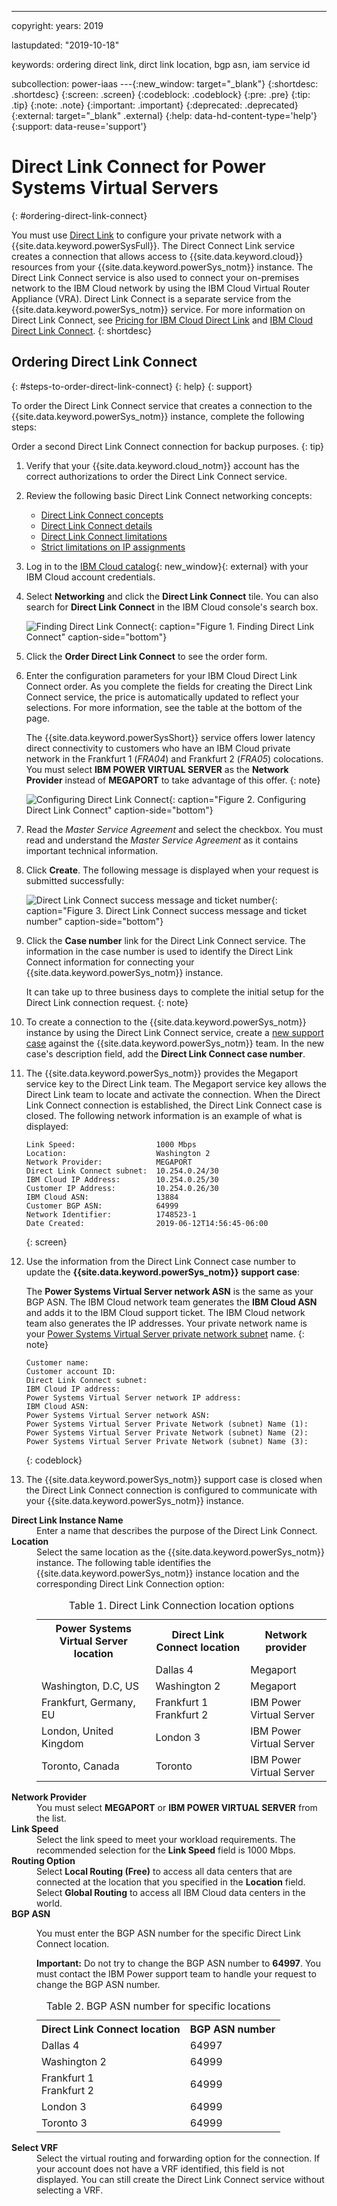 ---
copyright:
  years: 2019

lastupdated: "2019-10-18"

keywords: ordering direct link, dirct link location, bgp asn, iam service id

subcollection: power-iaas
---{:new_window: target="\_blank"}
{:shortdesc: .shortdesc}
{:screen: .screen}
{:codeblock: .codeblock}
{:pre: .pre}
{:tip: .tip}
{:note: .note}
{:important: .important}
{:deprecated: .deprecated}
{:external: target="\_blank" .external}
{:help: data-hd-content-type='help'}
{:support: data-reuse='support'}

# Direct Link Connect for Power Systems Virtual Servers

{: #ordering-direct-link-connect}

You must use [Direct Link](/docs/direct-link?topic=direct-link-get-started-with-ibm-cloud-direct-link) to configure your private network with a {{site.data.keyword.powerSysFull}}. The Direct Connect Link service creates a connection that allows access to {{site.data.keyword.cloud}} resources from your {{site.data.keyword.powerSys_notm}} instance. The Direct Link Connect service is also used to connect your on-premises network to the IBM Cloud network by using the IBM Cloud Virtual Router Appliance (VRA). Direct Link Connect is a separate service from the {{site.data.keyword.powerSys_notm}} service. For more information on Direct Link Connect, see [Pricing for IBM Cloud Direct Link](/docs/direct-link?topic=direct-link-pricing-for-ibm-cloud-direct-link) and [IBM Cloud Direct Link Connect](/docs/direct-link?topic=direct-link-how-to-order-ibm-cloud-direct-link-connect-classic).
{: shortdesc}

## Ordering Direct Link Connect

{: #steps-to-order-direct-link-connect}
{: help}
{: support}

To order the Direct Link Connect service that creates a connection to the {{site.data.keyword.powerSys_notm}} instance, complete the following steps:

Order a second Direct Link Connect connection for backup purposes.
{: tip}

1. Verify that your {{site.data.keyword.cloud_notm}} account has the correct authorizations to order the Direct Link Connect service.

2. Review the following basic Direct Link Connect networking concepts:

   - [Direct Link Connect concepts](/docs/direct-link?topic=direct-link-about-ibm-cloud-direct-link)
   - [Direct Link Connect details](/docs/direct-link?topic=direct-link-about-ibm-cloud-direct-link#direct-link-connect-solution)
   - [Direct Link Connect limitations](/docs/direct-link?topic=direct-link-known-limitations#ibm-cloud-direct-link-exchange-and-direct-link-connect-limitations)
   - [Strict limitations on IP assignments](/docs/direct-link?topic=direct-link-configure-ibm-cloud-direct-link#strict-limitations-on-ip-assignments)

3. Log in to the [IBM Cloud catalog](https://cloud.ibm.com/catalog){: new_window}{: external} with your IBM Cloud account credentials.

4. Select **Networking** and click the **Direct Link Connect** tile. You can also search for **Direct Link Connect** in the IBM Cloud console's search box.

   ![Finding Direct Link Connect](./images/console-direct-link-select.png "Finding Direct Link Connect"){: caption="Figure 1. Finding Direct Link Connect" caption-side="bottom"}

5. Click the **Order Direct Link Connect** to see the order form.

6. Enter the configuration parameters for your IBM Cloud Direct Link Connect order. As you complete the fields for creating the Direct Link Connect service, the price is automatically updated to reflect your selections. For more information, see the table at the bottom of the page.

   The {{site.data.keyword.powerSysShort}} service offers lower latency direct connectivity to customers who have an IBM Cloud private network in the Frankfurt 1 (_FRA04_) and Frankfurt 2 (_FRA05_) colocations. You must select **IBM POWER VIRTUAL SERVER** as the **Network Provider** instead of **MEGAPORT** to take advantage of this offer.
   {: note}

   ![Configuring Direct Link Connect](./images/console-direct-link-configure.png "Configuring Direct Link Connect"){: caption="Figure 2. Configuring Direct Link Connect" caption-side="bottom"}

7. Read the _Master Service Agreement_ and select the checkbox. You must read and understand the _Master Service Agreement_ as it contains important technical information.

8. Click **Create**. The following message is displayed when your request is submitted successfully:

   ![Direct Link Connect success message and ticket number](./images/console-direct-link-message.png "Direct Link Connect success message and ticket number"){: caption="Figure 3. Direct Link Connect success message and ticket number" caption-side="bottom"}

9. Click the **Case number** link for the Direct Link Connect service. The information in the case number is used to identify the Direct Link Connect information for connecting your {{site.data.keyword.powerSys_notm}} instance.

   It can take up to three business days to complete the initial setup for the Direct Link connection request.
   {: note}

10. To create a connection to the {{site.data.keyword.powerSys_notm}} instance by using the Direct Link Connect service, create a [new support case](/docs/power-iaas?topic=power-iaas-getting-help-and-support) against the {{site.data.keyword.powerSys_notm}} team. In the new case's description field, add the **Direct Link Connect case number**.

11. The {{site.data.keyword.powerSys_notm}} provides the Megaport service key to the Direct Link team. The Megaport service key allows the Direct Link team to locate and activate the connection. When the Direct Link Connect connection is established, the Direct Link Connect case is closed. The following network information is an example of what is displayed:

    ```shell
    Link Speed:                  1000 Mbps
    Location:                    Washington 2
    Network Provider:            MEGAPORT
    Direct Link Connect subnet:  10.254.0.24/30
    IBM Cloud IP Address:        10.254.0.25/30
    Customer IP Address:         10.254.0.26/30
    IBM Cloud ASN:               13884
    Customer BGP ASN:            64999
    Network Identifier:          1748523-1
    Date Created:                2019-06-12T14:56:45-06:00
    ```

    {: screen}

12. Use the information from the Direct Link Connect case number to update the **{{site.data.keyword.powerSys_notm}} support case**:

    The **Power Systems Virtual Server network ASN** is the same as your BGP ASN. The IBM Cloud network team generates the **IBM Cloud ASN** and adds it to the IBM Cloud support ticket. The IBM Cloud network team also generates the IP addresses. Your private network name is your [Power Systems Virtual Server private network subnet](/docs/power-iaas?topic=power-iaas-configuring-subnet) name.
    {: note}

    ```shell
    Customer name:
    Customer account ID:
    Direct Link Connect subnet:
    IBM Cloud IP address:
    Power Systems Virtual Server network IP address:
    IBM Cloud ASN:
    Power Systems Virtual Server network ASN:
    Power Systems Virtual Server Private Network (subnet) Name (1):
    Power Systems Virtual Server Private Network (subnet) Name (2):
    Power Systems Virtual Server Private Network (subnet) Name (3):
    ```

    {: codeblock}

13. The {{site.data.keyword.powerSys_notm}} support case is closed when the Direct Link Connect connection is configured to communicate with your {{site.data.keyword.powerSys_notm}} instance.

<dl>
    <dt><strong>Direct Link Instance Name</strong>
    <dt>
    <dd>Enter a name that describes the purpose of the Direct Link Connect.</dd>
    <dt><strong>Location</strong>
    <dt>
    <dd>Select the same location as the {{site.data.keyword.powerSys_notm}} instance. The following table identifies the
        {{site.data.keyword.powerSys_notm}} instance location and the corresponding Direct Link Connection option:
        <table>
            <caption>Table 1. Direct Link Connection location options</caption>
            <tr>
                <th>Power Systems Virtual Server location</th>
                <th>Direct Link Connect location</th>
                <th>Network provider</th>
            </tr>
            <tr>
                <td> </td>
                <td>Dallas 4</td>
                <td>Megaport</td>
            </tr>
            <tr>
                <td>Washington, D.C, US</td>
                <td>Washington 2</td>
                <td>Megaport</td>
            </tr>
            <tr>
                <td>Frankfurt, Germany, EU</td>
                <td>Frankfurt 1<br>Frankfurt 2</td>
                <td>IBM Power Virtual Server</td>
            </tr>
            <tr>
                <td>London, United Kingdom</td>
                <td>London 3</td>
                <td>IBM Power Virtual Server</td>
            </tr>
            <tr>
                <td>Toronto, Canada</td>
                <td>Toronto</td>
                <td>IBM Power Virtual Server</td>
            </tr>
        </table>
    </dd>
    <dt><strong>Network Provider</strong>
    <dt>
    <dd>You must select <strong>MEGAPORT</strong> or <strong>IBM POWER VIRTUAL SERVER</strong> from the list.</dd>
    <dt><strong>Link Speed</strong>
    <dt>
    <dd>Select the link speed to meet your workload requirements. The recommended selection for the <strong>Link
            Speed</strong> field is 1000 Mbps.</dd>
    <dt><strong>Routing Option</strong>
    <dt>
    <dd>Select <strong>Local Routing (Free)</strong> to access all data centers that are connected at the location that
        you specified in the <strong>Location</strong> field. Select <strong>Global Routing</strong> to access all IBM
        Cloud data centers in the world. </dd>
    <dt><strong>BGP ASN</strong>
    <dt>
    <dd>
        <p>You must enter the BGP ASN number for the specific Direct Link Connect location.</p>
        <p><strong>Important:</strong> Do not try to change the BGP ASN number to <strong>64997</strong>. You must
            contact the IBM Power support team to handle your request to change the BGP ASN number.</p>
        <table>
            <caption>Table 2. BGP ASN number for specific locations</caption>
            <tr>
                <th>Direct Link Connect location</th>
                <th>BGP ASN number</th>
            </tr>
            <tr>
                <td>Dallas 4</td>
                <td>64997</td>
            </tr>
            <tr>
                <td>Washington 2</td>
                <td>64999</td>
            <tr>
                <td>Frankfurt 1<br>Frankfurt 2</td>
                <td>64999</td>
            </tr>
            <tr>
                <td>London 3</td>
                <td>64999</td>
            </tr>
            <tr>
                <td>Toronto 3</td>
                <td>64999</td>
            </tr>
        </table>
    </dd>
    <dt><strong>Select VRF</strong>
    <dt>
    <dd>Select the virtual routing and forwarding option for the connection. If your account does not have a VRF
        identified, this field is not displayed. You can still create the Direct Link Connect service without selecting
        a VRF.</dd>
    <dd></dd>
</dl>
